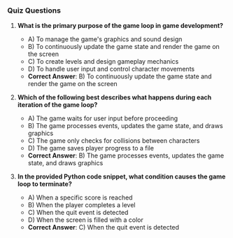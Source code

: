 ### Quiz Questions ###

1. **What is the primary purpose of the game loop in game development?**  
   - A) To manage the game's graphics and sound design  
   - B) To continuously update the game state and render the game on the screen  
   - C) To create levels and design gameplay mechanics  
   - D) To handle user input and control character movements  
   - **Correct Answer**: B) To continuously update the game state and render the game on the screen  

2. **Which of the following best describes what happens during each iteration of the game loop?**  
   - A) The game waits for user input before proceeding  
   - B) The game processes events, updates the game state, and draws graphics  
   - C) The game only checks for collisions between characters  
   - D) The game saves player progress to a file  
   - **Correct Answer**: B) The game processes events, updates the game state, and draws graphics  

3. **In the provided Python code snippet, what condition causes the game loop to terminate?**  
   - A) When a specific score is reached  
   - B) When the player completes a level  
   - C) When the quit event is detected  
   - D) When the screen is filled with a color  
   - **Correct Answer**: C) When the quit event is detected  